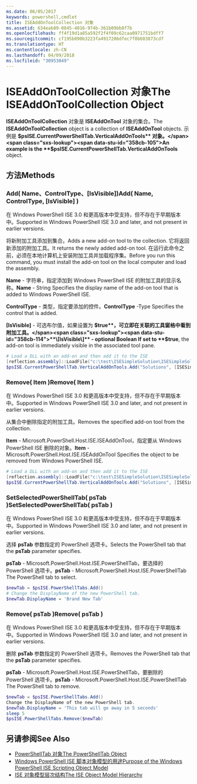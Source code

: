 ```yaml
---
ms.date: 06/05/2017
keywords: powershell,cmdlet
title: ISEAddOnToolCollection 对象
ms.assetid: 634eab89-0845-4016-974b-361b09bb8f7b
ms.openlocfilehash: ff4f19d1a85a592f2f4f09c62caa0971751bdff7
ms.sourcegitcommit: cf195b090b3223fa4917206dfec7f0b603873cdf
ms.translationtype: HT
ms.contentlocale: zh-CN
ms.lasthandoff: 04/09/2018
ms.locfileid: "30953049"
---
```

# <a name="the-iseaddontoolcollection-object"></a><span data-ttu-id="358cb-103">ISEAddOnToolCollection 对象</span><span class="sxs-lookup"><span data-stu-id="358cb-103">The ISEAddOnToolCollection Object</span></span>

<span data-ttu-id="358cb-104">**ISEAddOnToolCollection** 对象是 **ISEAddOnTool** 对象的集合。</span><span class="sxs-lookup"><span data-stu-id="358cb-104">The **ISEAddOnToolCollection** object is a collection of **ISEAddOnTool** objects.</span></span> <span data-ttu-id="358cb-105">示例是 **$psISE.CurrentPowerShellTab.VerticalAddOnTools** 对象。</span><span class="sxs-lookup"><span data-stu-id="358cb-105">An example is the **$psISE.CurrentPowerShellTab.VerticalAddOnTools** object.</span></span>

## <a name="methods"></a><span data-ttu-id="358cb-106">方法</span><span class="sxs-lookup"><span data-stu-id="358cb-106">Methods</span></span>

### <a name="add-name-controltype-isvisible-"></a><span data-ttu-id="358cb-107">Add\( Name、ControlType、\[IsVisible\]\)</span><span class="sxs-lookup"><span data-stu-id="358cb-107">Add\( Name, ControlType, \[IsVisible\] \)</span></span>

<span data-ttu-id="358cb-108">在 Windows PowerShell ISE 3.0 和更高版本中受支持，但不存在于早期版本中。</span><span class="sxs-lookup"><span data-stu-id="358cb-108">Supported in Windows PowerShell ISE 3.0 and later, and not present in earlier versions.</span></span>

<span data-ttu-id="358cb-109">将新附加工具添加到集合。</span><span class="sxs-lookup"><span data-stu-id="358cb-109">Adds a new add-on tool to the collection.</span></span> <span data-ttu-id="358cb-110">它将返回新添加的附加工具。</span><span class="sxs-lookup"><span data-stu-id="358cb-110">It returns the newly added add-on tool.</span></span> <span data-ttu-id="358cb-111">在运行此命令之前，必须在本地计算机上安装附加工具并加载程序集。</span><span class="sxs-lookup"><span data-stu-id="358cb-111">Before you run this command, you must install the add-on tool on the local computer and load the assembly.</span></span>

<span data-ttu-id="358cb-112">**Name** - 字符串，指定添加到 Windows PowerShell ISE 的附加工具的显示名称。</span><span class="sxs-lookup"><span data-stu-id="358cb-112">**Name** - String Specifies the display name of the add-on tool that is added to Windows PowerShell ISE.</span></span>

<span data-ttu-id="358cb-113">**ControlType** - 类型，指定要添加的控件。</span><span class="sxs-lookup"><span data-stu-id="358cb-113">**ControlType** -Type Specifies the control that is added.</span></span>

<span data-ttu-id="358cb-114">**\[IsVisible\]** - 可选布尔值，如果设置为 **$true**，可立即在关联的工具窗格中看到附加工具。</span><span class="sxs-lookup"><span data-stu-id="358cb-114">**\[IsVisible\]** - optional Boolean If set to **$true**, the add-on tool is immediately visible in the associated tool pane.</span></span>

```powershell
# Load a DLL with an add-on and then add it to the ISE
[reflection.assembly]::LoadFile("c:\test\ISESimpleSolution\ISESimpleSolution.dll")
$psISE.CurrentPowerShellTab.VerticalAddOnTools.Add("Solutions", [ISESimpleSolution.Solution], $true)
```

### <a name="remove-item-"></a><span data-ttu-id="358cb-115">Remove\( Item \)</span><span class="sxs-lookup"><span data-stu-id="358cb-115">Remove\( Item \)</span></span>

<span data-ttu-id="358cb-116">在 Windows PowerShell ISE 3.0 和更高版本中受支持，但不存在于早期版本中。</span><span class="sxs-lookup"><span data-stu-id="358cb-116">Supported in Windows PowerShell ISE 3.0 and later, and not present in earlier versions.</span></span>

<span data-ttu-id="358cb-117">从集合中删除指定的附加工具。</span><span class="sxs-lookup"><span data-stu-id="358cb-117">Removes the specified add-on tool from the collection.</span></span>

<span data-ttu-id="358cb-118">**Item** - Microsoft.PowerShell.Host.ISE.ISEAddOnTool，指定要从 Windows PowerShell ISE 删除的对象。</span><span class="sxs-lookup"><span data-stu-id="358cb-118">**Item** - Microsoft.PowerShell.Host.ISE.ISEAddOnTool Specifies the object to be removed from Windows PowerShell ISE.</span></span>

```powershell
# Load a DLL with an add-on and then add it to the ISE
[reflection.assembly]::LoadFile("c:\test\ISESimpleSolution\ISESimpleSolution.dll")
$psISE.CurrentPowerShellTab.VerticalAddOnTools.Add("Solutions", [ISESimpleSolution.Solution], $true)
```

### <a name="setselectedpowershelltab-pstab-"></a><span data-ttu-id="358cb-119">SetSelectedPowerShellTab\( psTab \)</span><span class="sxs-lookup"><span data-stu-id="358cb-119">SetSelectedPowerShellTab\( psTab \)</span></span>

<span data-ttu-id="358cb-120">在 Windows PowerShell ISE 3.0 和更高版本中受支持，但不存在于早期版本中。</span><span class="sxs-lookup"><span data-stu-id="358cb-120">Supported in Windows PowerShell ISE 3.0 and later, and not present in earlier versions.</span></span>

<span data-ttu-id="358cb-121">选择 **psTab** 参数指定的 PowerShell 选项卡。</span><span class="sxs-lookup"><span data-stu-id="358cb-121">Selects the PowerShell tab that the **psTab** parameter specifies.</span></span>

<span data-ttu-id="358cb-122">**psTab** - Microsoft.PowerShell.Host.ISE.PowerShellTab，要选择的 PowerShell 选项卡。</span><span class="sxs-lookup"><span data-stu-id="358cb-122">**psTab** - Microsoft.PowerShell.Host.ISE.PowerShellTab The PowerShell tab to select.</span></span>

```powershell
$newTab = $psISE.PowerShellTabs.Add()
# Change the DisplayName of the new PowerShell tab.
$newTab.DisplayName = 'Brand New Tab'
```

### <a name="remove-pstab-"></a><span data-ttu-id="358cb-123">Remove\( psTab \)</span><span class="sxs-lookup"><span data-stu-id="358cb-123">Remove\( psTab \)</span></span>

<span data-ttu-id="358cb-124">在 Windows PowerShell ISE 3.0 和更高版本中受支持，但不存在于早期版本中。</span><span class="sxs-lookup"><span data-stu-id="358cb-124">Supported in Windows PowerShell ISE 3.0 and later, and not present in earlier versions.</span></span>

<span data-ttu-id="358cb-125">删除 **psTab** 参数指定的 PowerShell 选项卡。</span><span class="sxs-lookup"><span data-stu-id="358cb-125">Removes the PowerShell tab that the **psTab** parameter specifies.</span></span>

<span data-ttu-id="358cb-126">**psTab** - Microsoft.PowerShell.Host.ISE.PowerShellTab，要删除的 PowerShell 选项卡。</span><span class="sxs-lookup"><span data-stu-id="358cb-126">**psTab** - Microsoft.PowerShell.Host.ISE.PowerShellTab The PowerShell tab to remove.</span></span>

```powershell
$newTab = $psISE.PowerShellTabs.Add()
Change the DisplayName of the new PowerShell tab.
$newTab.DisplayName = 'This tab will go away in 5 seconds'
sleep 5
$psISE.PowerShellTabs.Remove($newTab)
```

## <a name="see-also"></a><span data-ttu-id="358cb-127">另请参阅</span><span class="sxs-lookup"><span data-stu-id="358cb-127">See Also</span></span>

- [<span data-ttu-id="358cb-128">PowerShellTab 对象</span><span class="sxs-lookup"><span data-stu-id="358cb-128">The PowerShellTab Object</span></span>](The-PowerShellTab-Object.md)
- [<span data-ttu-id="358cb-129">Windows PowerShell ISE 脚本对象模型的用途</span><span class="sxs-lookup"><span data-stu-id="358cb-129">Purpose of the Windows PowerShell ISE Scripting Object Model</span></span>](Purpose-of-the-Windows-PowerShell-ISE-Scripting-Object-Model.md)
- [<span data-ttu-id="358cb-130">ISE 对象模型层次结构</span><span class="sxs-lookup"><span data-stu-id="358cb-130">The ISE Object Model Hierarchy</span></span>](The-ISE-Object-Model-Hierarchy.md)
